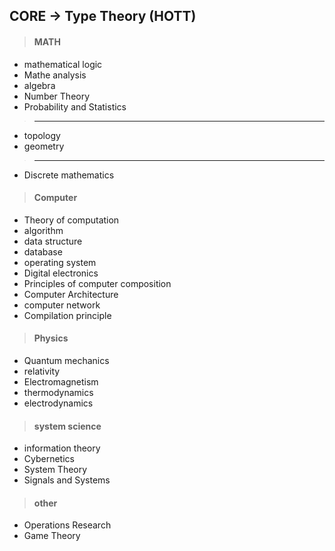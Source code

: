 ## CORE  ->  Type Theory (HOTT)

> #### MATH
- mathematical logic
- Mathe analysis
- algebra
- Number Theory
- Probability and Statistics
> ---
- topology
- geometry
> ---
- Discrete mathematics



> #### Computer
- Theory of computation
- algorithm
- data structure
- database
- operating system
- Digital electronics
- Principles of computer composition
- Computer Architecture
- computer network
- Compilation principle

> #### Physics
- Quantum mechanics
- relativity
- Electromagnetism
- thermodynamics
- electrodynamics

> #### system science
- information theory
- Cybernetics
- System Theory
- Signals and Systems
  
> #### other 
- Operations Research
- Game Theory